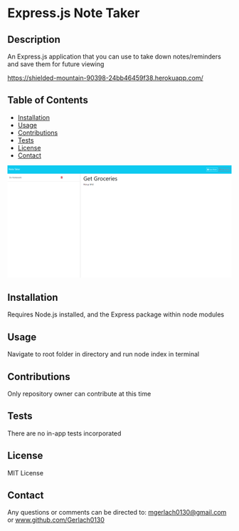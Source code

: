   # Express.js Note Taker

  ## Description

  An Express.js application that you can use to take down notes/reminders and save them for future viewing

  https://shielded-mountain-90398-24bb46459f38.herokuapp.com/

  ## Table of Contents
  * [Installation](#installation)
  * [Usage](#usage)
  * [Contributions](#contributions)
  * [Tests](#tests)
  * [License](#license)
  * [Contact](#contact)

  ![Alt text](Screenshot.png)
  
  ## Installation

Requires Node.js installed, and the Express package within node modules

  ## Usage

  Navigate to root folder in directory and run node index in terminal

  ## Contributions

  Only repository owner can contribute at this time

  ## Tests

  There are no in-app tests incorporated

  ## License

  MIT License

  ## Contact

  Any questions or comments can be directed to: mgerlach0130@gmail.com or www.github.com/Gerlach0130
  
